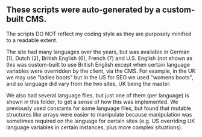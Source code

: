 ## These scripts were auto-generated by a custom-built CMS. 
The scripts DO NOT reflect my coding style as they are purposely minified to a readable extent.

The site had many languages over the years, 
but was available in German (1), Dutch (2), British English (6), French (7) 
and U.S. English (not shown as this was custom-built to use British English except 
when certain language variables were overridden by the client, via the CMS. 
For example, in the UK we may use "ladies boots" but in the US for SEO we used
"womens boots", and so language did vary from the two sites, UK being the master.

We also had several language files, but just one of them (per language) 
is shown in this folder, to get a sense of how this was implemented. 
We previously used constants for some language files, but found that mutable structures
like arrays were easier to manipulate because manipulation was sometimes required on 
the language for certain sites (e.g. US overriding UK language variables in certain
instances, plus more complex situations).
